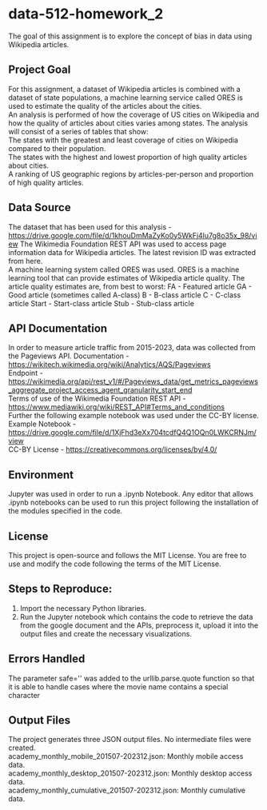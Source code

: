 # data-512-homework_2
The goal of this assignment is to explore the concept of bias in data using Wikipedia articles.  

## Project Goal 
For this assignment, a dataset of Wikipedia articles is combined with a dataset of state populations, a machine learning service called ORES is used to estimate the quality of the articles about the cities.  
An analysis is performed of how the coverage of US cities on Wikipedia and how the quality of articles about cities varies among states. The analysis will consist of a series of tables that show:  
The states with the greatest and least coverage of cities on Wikipedia compared to their population.  
The states with the highest and lowest proportion of high quality articles about cities.  
A ranking of US geographic regions by articles-per-person and proportion of high quality articles.  


## Data Source
The dataset that has been used for this analysis - https://drive.google.com/file/d/1khouDmMaZyKo0y5WkFj4lu7g8o35x_98/view
The Wikimedia Foundation REST API  was used to access page information data for Wikipedia articles. The latest revision ID was extracted from here.  
A machine learning system called ORES was used.  ORES is a machine learning tool that can provide estimates of Wikipedia article quality. The article quality estimates are, from best to worst:
FA - Featured article
GA - Good article (sometimes called A-class)
B - B-class article
C - C-class article
Start - Start-class article
Stub - Stub-class article


## API Documentation
In order to measure article traffic from 2015-2023, data was collected from the Pageviews API. 
Documentation - https://wikitech.wikimedia.org/wiki/Analytics/AQS/Pageviews  
Endpoint - https://wikimedia.org/api/rest_v1/#/Pageviews_data/get_metrics_pageviews_aggregate_project_access_agent_granularity_start_end  
Terms of use of the Wikimedia Foundation REST API - https://www.mediawiki.org/wiki/REST_API#Terms_and_conditions  
Further the following example notebook was used under the CC-BY license.  
Example Notebook - https://drive.google.com/file/d/1XjFhd3eXx704tcdfQ4Q1OQn0LWKCRNJm/view  
CC-BY License - https://creativecommons.org/licenses/by/4.0/  
 
## Environment
Jupyter was used in order to run a .ipynb Notebook. Any editor that allows .ipynb notebooks can be used to run this project following the installation of the modules specified in the code.

## License
This project is open-source and follows the MIT License. You are free to use and modify the code following the terms of the MIT License.

## Steps to Reproduce:
1)	Import the necessary Python libraries.  
2)	Run the Jupyter notebook which contains the code to retrieve the data from the google document and the APIs, preprocess it, upload it into the output files and create the necessary visualizations. 

## Errors Handled
The parameter safe='' was added to the urllib.parse.quote function so that it is able to handle cases where the movie name contains a special character

## Output Files 
The project generates three JSON output files. No intermediate files were created.  
academy_monthly_mobile_201507-202312.json: Monthly mobile access data.  
academy_monthly_desktop_201507-202312.json: Monthly desktop access data.  
academy_monthly_cumulative_201507-202312.json: Monthly cumulative data.  





